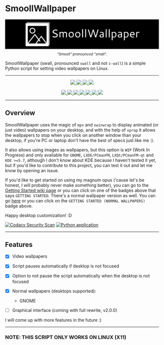 # SmoollWallpaper

<p align="center">
	<img src="./assets/swlogo.png" />
	<sub><i>"Smooll" pronounced "small".</i></sub>
</p>

SmoollWallpaper (swall, pronounced `swall` and not `s-wall`) is a simple Python script for setting video wallpapers on Linux.

***

<p align="center">
	<a href="https://www.github.com/reallySmooll/smoollwallpaper/releases/tag/v1.3.0" alt="Version">
		<img src="https://img.shields.io/badge/VERSION-1.3.0-pink?style=for-the-badge" />
	</a>
	<a href="https://www.github.com/reallySmooll/smoollwallpaper/issues/" alt="Issues">
		<img src="https://img.shields.io/github/issues/reallySmooll/smoollwallpaper?style=for-the-badge&color=brightgreen" />
	</a>
	<a href="https://www.github.com/reallySmooll/smoollwallpaper/pulls" alt="Pull Request">
		<img src="https://img.shields.io/github/issues-pr/reallySmooll/smoollwallpaper?style=for-the-badge&color=darkblue" />
	</a>
	<a href="https://www.github.com/reallySmooll/smoollwallpaper/stargazers" alt="Stars">
		<img src="https://img.shields.io/github/stars/reallySmooll/smoollwallpaper?style=for-the-badge&color=gold" />
	</a>
</p>

<p align="center">
	<a href="https://www.github.com/reallySmooll/smoollwallpaper/wiki/Getting-Started" alt="Getting Started">
		<img src="https://img.shields.io/badge/GETTING-STARTED-green?style=for-the-badge" />
	</a>
	<a href="https://www.github.com/reallySmooll/smoollwallpaper/wiki/Getting-Started-(Normal-Wallpapers)" alt="Getting Started (Normal Wallpapers)">
		<img src="https://img.shields.io/badge/GETTING STARTED-(NORMAL WALLPAPERS)-33ffa5?style=for-the-badge" />
	</a>
	<a href="https://www.github.com/reallySmooll/smoollwallpaper/wiki/Getting-Started-(Contributing)" alt="Getting Started (Contributing)">
		<img src="https://img.shields.io/badge/GETTING STARTED-(CONTRIBUTING)-blue?style=for-the-badge" />
	</a>
	<a href="https://www.github.com/reallySmooll/smoollwallpaper/blob/master/RELEASE_NOTES.md" alt="Release Notes">
		<img src="https://img.shields.io/badge/RELEASE-NOTES-yellow?style=for-the-badge" />
	</a>
	<a href="https://www.github.com/reallySmooll/smoollwallpaper/blob/master/LICENSE" alt="License">
		<img src="https://img.shields.io/badge/LICENSE-MIT-orange?style=for-the-badge" />
	</a>
	<a href="https://www.github.com/reallySmooll/smoollwallpaper/blob/master/CONTRIBUTING.md" alt="Contributing">
		<img src="https://img.shields.io/badge/CONTRIBUTING-THANKS :)-red?style=for-the-badge" />
	</a>
	<a href="https://www.github.com/reallySmooll/smoollwallpaper/blob/master/CODE_OF_CONDUCT.md" alt="Code of Conduct">
		<img src="https://img.shields.io/badge/CODE OF-CONDUCT-purple?style=for-the-badge" />
	</a>
</p>

***

## Overview
SmoollWallpaper uses the magic of `mpv` and `xwinwrap` to display animated (or just video) wallpapers on your desktop, and with the help of `xprop` it allows the wallpapers to stop when you click on another window than your desktop, if you're PC or laptop don't have the best of specs just like me :).

It also allows using images as wallpapers, but this option is `WIP` (Work In Progress) and only available for `GNOME`, `LXDE/PCmanFM`, `LXQt/PCmanFM-qt` and `KDE >=5.7`, although I don't know about KDE because I haven't tested it yet, but if you'd like to contribute to this project, you can test it out and let me know by opening an issue.

If you'd like to get started on using my magnum opus ('cause let's be honest, I will probably never make something better), you can go to the [Getting Started wiki page](https://www.github.com/reallySmooll/smoollwallpaper/wiki/Getting-Started) or you can click on one of the badges above that says `GETTING STARTED`. There's a normal wallpaper version as well. You can go [here](https://www.github.com/reallySmooll/smoollwallpaper/wiki/Getting-Started-(Normal-Wallpapers)) or you can click on the `GETTING STARTED (NORMAL WALLPAPERS)` badge above.

Happy desktop customization! :D

[![Codacy Security Scan](https://github.com/reallySmooll/smoollwallpaper/actions/workflows/codacy.yml/badge.svg?branch=master)](https://github.com/reallySmooll/smoollwallpaper/actions/workflows/codacy.yml) [![Python application](https://github.com/reallySmooll/smoollwallpaper/actions/workflows/python-app.yml/badge.svg?branch=master)](https://github.com/reallySmooll/smoollwallpaper/actions/workflows/python-app.yml)

***

## Features

- [x] Video wallpapers

- [x] Script pauses automatically if desktop is not focused

- [x] Option to not pause the script automatically when the desktop is not focused

- [x] Normal wallpapers (desktops supported):
	- GNOME

- [ ] Graphical interface (coming with full rewrite, v2.0.0)

I will come up with more features in the future :)

***

### NOTE: THIS SCRIPT ONLY WORKS ON LINUX (X11)
